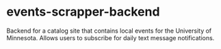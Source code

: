 # events-scrapper-backend
Backend for a catalog site that contains local events for the University of Minnesota. Allows users to subscribe for daily text message notifications.
